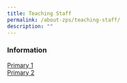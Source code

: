 ```yaml
---
title: Teaching Staff
permalink: /about-zps/teaching-staff/
description: ""
---
```

### **Information**
[Primary 1](/about-zps/teaching-staff/primary-1/)
<br>[Primary 2](/about-zps/teaching-staff/primary-2/)
